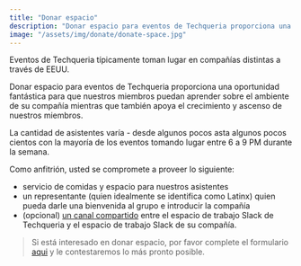 ```yaml
---
title: "Donar espacio"
description: "Donar espacio para eventos de Techqueria proporciona una oportunidad fantástica para que nuestrso miembros puedan aprender sobre el ambiente de su compañía mientras que también apoya el crecimiento y ascenso de nuestros miembros."
image: "/assets/img/donate/donate-space.jpg"
---
```


Eventos de Techqueria típicamente toman lugar en compañías distintas a través de EEUU.

Donar espacio para eventos de Techqueria proporciona una oportunidad fantástica para que nuestros miembros puedan aprender sobre el ambiente de su compañía mientras que también apoya el crecimiento y ascenso de nuestros miembros.

La cantidad de asistentes varía - desde algunos pocos asta algunos pocos cientos con la mayoría de los eventos tomando lugar entre 6 a 9 PM durante la semana.

Como anfitrión, usted se compromete a proveer lo siguiente:

- servicio de comidas y espacio para nuestros asistentes
- un representante (quien idealmente se identifica como Latinx) quien pueda darle una bienvenida al grupo e introducir la compañía
- (opcional) [un canal compartido](https://get.slack.help/hc/es/articles/115004151203-Crear-canales-compartidos-en-un-espacio-de-trabajo-beta-) entre el espacio de trabajo Slack de Techqueria y el espacio de trabajo Slack de su compañía.

> Si está interesado en donar espacio, por favor complete el formulario [aqui](https://techqueria.org/en/support-us/donate-space) y le contestaremos lo más pronto posible.
